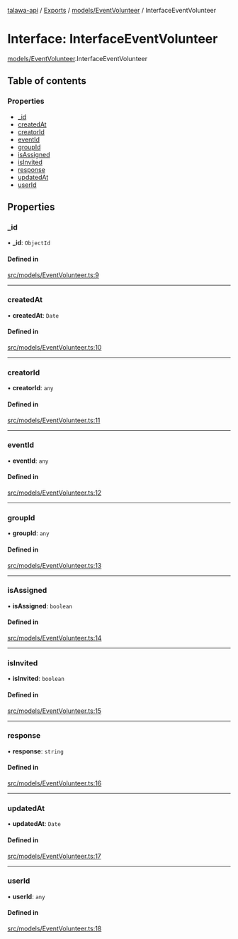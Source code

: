 [talawa-api](../README.md) / [Exports](../modules.md) / [models/EventVolunteer](../modules/models_EventVolunteer.md) / InterfaceEventVolunteer

# Interface: InterfaceEventVolunteer

[models/EventVolunteer](../modules/models_EventVolunteer.md).InterfaceEventVolunteer

## Table of contents

### Properties

- [\_id](models_EventVolunteer.InterfaceEventVolunteer.md#_id)
- [createdAt](models_EventVolunteer.InterfaceEventVolunteer.md#createdat)
- [creatorId](models_EventVolunteer.InterfaceEventVolunteer.md#creatorid)
- [eventId](models_EventVolunteer.InterfaceEventVolunteer.md#eventid)
- [groupId](models_EventVolunteer.InterfaceEventVolunteer.md#groupid)
- [isAssigned](models_EventVolunteer.InterfaceEventVolunteer.md#isassigned)
- [isInvited](models_EventVolunteer.InterfaceEventVolunteer.md#isinvited)
- [response](models_EventVolunteer.InterfaceEventVolunteer.md#response)
- [updatedAt](models_EventVolunteer.InterfaceEventVolunteer.md#updatedat)
- [userId](models_EventVolunteer.InterfaceEventVolunteer.md#userid)

## Properties

### \_id

• **\_id**: `ObjectId`

#### Defined in

[src/models/EventVolunteer.ts:9](https://github.com/PalisadoesFoundation/talawa-api/blob/65069df/src/models/EventVolunteer.ts#L9)

___

### createdAt

• **createdAt**: `Date`

#### Defined in

[src/models/EventVolunteer.ts:10](https://github.com/PalisadoesFoundation/talawa-api/blob/65069df/src/models/EventVolunteer.ts#L10)

___

### creatorId

• **creatorId**: `any`

#### Defined in

[src/models/EventVolunteer.ts:11](https://github.com/PalisadoesFoundation/talawa-api/blob/65069df/src/models/EventVolunteer.ts#L11)

___

### eventId

• **eventId**: `any`

#### Defined in

[src/models/EventVolunteer.ts:12](https://github.com/PalisadoesFoundation/talawa-api/blob/65069df/src/models/EventVolunteer.ts#L12)

___

### groupId

• **groupId**: `any`

#### Defined in

[src/models/EventVolunteer.ts:13](https://github.com/PalisadoesFoundation/talawa-api/blob/65069df/src/models/EventVolunteer.ts#L13)

___

### isAssigned

• **isAssigned**: `boolean`

#### Defined in

[src/models/EventVolunteer.ts:14](https://github.com/PalisadoesFoundation/talawa-api/blob/65069df/src/models/EventVolunteer.ts#L14)

___

### isInvited

• **isInvited**: `boolean`

#### Defined in

[src/models/EventVolunteer.ts:15](https://github.com/PalisadoesFoundation/talawa-api/blob/65069df/src/models/EventVolunteer.ts#L15)

___

### response

• **response**: `string`

#### Defined in

[src/models/EventVolunteer.ts:16](https://github.com/PalisadoesFoundation/talawa-api/blob/65069df/src/models/EventVolunteer.ts#L16)

___

### updatedAt

• **updatedAt**: `Date`

#### Defined in

[src/models/EventVolunteer.ts:17](https://github.com/PalisadoesFoundation/talawa-api/blob/65069df/src/models/EventVolunteer.ts#L17)

___

### userId

• **userId**: `any`

#### Defined in

[src/models/EventVolunteer.ts:18](https://github.com/PalisadoesFoundation/talawa-api/blob/65069df/src/models/EventVolunteer.ts#L18)
